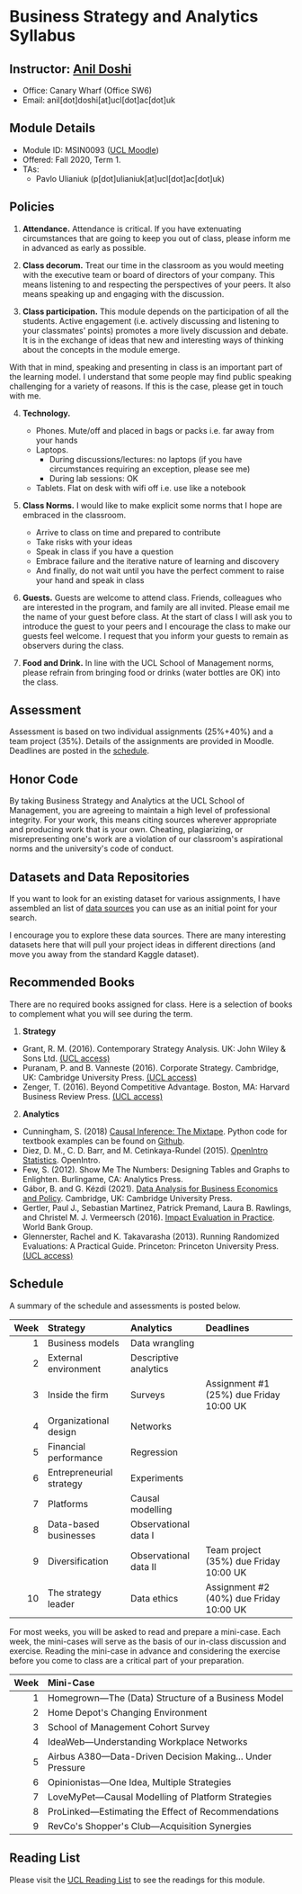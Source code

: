 # Business Strategy and Analytics Syllabus

## Instructor: [Anil Doshi](http://www.anilrdoshi.com)
  - Office: Canary Wharf (Office SW6)
  - Email: anil[dot]doshi[at]ucl[dot]ac[dot]uk

## Module Details
  - Module ID: MSIN0093 ([UCL Moodle](https://moodle-1819.ucl.ac.uk/course/view.php?id=5952))
  - Offered: Fall 2020, Term 1.
  - TAs:
    + Pavlo Ulianiuk (p[dot]ulianiuk[at]ucl[dot]ac[dot]uk)

## Policies
  1. **Attendance.** Attendance is critical. If you have extenuating circumstances that are going to keep you out of class, please inform me in advanced as early as possible.
  
  2. **Class decorum.** Treat our time in the classroom as you would meeting with the executive team or board of directors of your company. This means listening to and respecting the perspectives of your peers. It also means speaking up and engaging with the discussion.

  3. **Class participation.** This module depends on the participation of all the students. Active engagement (i.e. actively discussing and listening to your classmates' points) promotes a more lively discussion and debate. It is in the exchange of ideas that new and interesting ways of thinking about the concepts in the module emerge.

  With that in mind, speaking and presenting in class is an important part of the learning model. I understand that some people may find public speaking challenging for a variety of reasons. If this is the case, please get in touch with me.

  4. **Technology.**
      - Phones. Mute/off and placed in bags or packs i.e. far away from your hands
      - Laptops.
        + During discussions/lectures: no laptops (if you have circumstances requiring an exception, please see me)
        + During lab sessions: OK
      - Tablets. Flat on desk with wifi off i.e. use like a notebook

  5. **Class Norms.** I would like to make explicit some norms that I hope are embraced in the classroom.
      - Arrive to class on time and prepared to contribute
      - Take risks with your ideas
      - Speak in class if you have a question
      - Embrace failure and the iterative nature of learning and discovery
      - And finally, do not wait until you have the perfect comment to raise your hand and speak in class

  6. **Guests.** Guests are welcome to attend class. Friends, colleagues who are interested in the program, and family are all invited. Please email me the name of your guest before class. At the start of class I will ask you to introduce the guest to your peers and I encourage the class to make our guests feel welcome. I request that you inform your guests to remain as observers during the class.

  7. **Food and Drink.** In line with the UCL School of Management norms, please refrain from bringing food or drinks (water bottles are OK) into the class.
  
## Assessment
Assessment is based on two individual assignments (25%+40%) and a team project (35%). Details of the assignments are provided in Moodle. Deadlines are posted in the [schedule](#schedule).

## Honor Code
By taking Business Strategy and Analytics at the UCL School of Management, you are agreeing to maintain a high level of professional integrity. For your work, this means citing sources wherever appropriate and producing work that is your own. Cheating, plagiarizing, or misrepresenting one's work are a violation of our classroom's aspirational norms and the university's code of conduct.

## Datasets and Data Repositories
If you want to look for an existing dataset for various assignments, I have assembled an list of [data sources](https://github.com/bus-strat-analytics/data-sources) you can use as an initial point for your search.

I encourage you to explore these data sources. There are many interesting datasets here that will pull your project ideas in different directions (and move you away from the standard Kaggle dataset).

## Recommended Books
There are no required books assigned for class. Here is a selection of books to complement what you will see during the term.

1. **Strategy**
  - Grant, R. M. (2016). Contemporary Strategy Analysis. UK: John Wiley & Sons Ltd. [(UCL access)](https://ucl.userservices.exlibrisgroup.com/view/action/uresolver.do?operation=resolveService&package_service_id=8167506610004761&institutionId=4761&customerId=4760)
  - Puranam, P. and B. Vanneste (2016). Corporate Strategy. Cambridge, UK: Cambridge University Press. [(UCL access)](https://ucl.userservices.exlibrisgroup.com/view/action/uresolver.do?operation=resolveService&package_service_id=8167506030004761&institutionId=4761&customerId=4760)
  - Zenger, T. (2016). Beyond Competitive Advantage. Boston, MA: Harvard Business Review Press. [(UCL access)](https://ucl.userservices.exlibrisgroup.com/view/action/uresolver.do?operation=resolveService&package_service_id=8167506460004761&institutionId=4761&customerId=4760)

2. **Analytics**
  - Cunningham, S. (2018) [Causal Inference: The Mixtape](https://mixtape.scunning.com/index.html). Python code for textbook examples can be found on [Github](https://github.com/tomcaputo/mixtape_learnr/tree/main/Python).
  - Diez, D. M., C. D. Barr, and M. Cetinkaya-Rundel (2015). [OpenIntro Statistics](https://leanpub.com/openintro-statistics). OpenIntro.
  - Few, S. (2012). Show Me The Numbers: Designing Tables and Graphs to Enlighten. Burlingame, CA: Analytics Press.
  - Gábor, B. and G. Kézdi (2021). [Data Analysis for Business Economics and Policy](https://gabors-data-analysis.com). Cambridge, UK: Cambridge University Press.
  - Gertler, Paul J., Sebastian Martinez, Patrick Premand, Laura B. Rawlings, and Christel M. J. Vermeersch (2016). [Impact Evaluation in Practice](https://www.worldbank.org/en/programs/sief-trust-fund/publication/impact-evaluation-in-practice). World Bank Group.
  - Glennerster, Rachel and K. Takavarasha (2013). Running Randomized Evaluations: A Practical Guide. Princeton: Princeton University Press. [(UCL access)](https://ucl.userservices.exlibrisgroup.com/view/action/uresolver.do?operation=resolveService&package_service_id=8167505660004761&institutionId=4761&customerId=4760)

## Schedule
A summary of the schedule and assessments is posted below.

| Week | Strategy                 | Analytics             | Deadlines                               |
| ---: | :----                    | :----                 | :----                                   |
| 1    | Business models          | Data wrangling        |                                         |
| 2    | External environment     | Descriptive analytics |                                         |
| 3    | Inside the firm          | Surveys               | Assignment #1 (25%) due Friday 10:00 UK |
| 4    | Organizational design    | Networks              |                                         |
| 5    | Financial performance    | Regression            |                                         |
| 6    | Entrepreneurial strategy | Experiments           |                                         |
| 7    | Platforms                | Causal modelling      |                                         |
| 8    | Data-based businesses    | Observational data I  |                                         |
| 9    | Diversification          | Observational data II | Team project (35%) due Friday 10:00 UK  |
| 10   | The strategy leader      | Data ethics           | Assignment #2 (40%) due Friday 10:00 UK |


For most weeks, you will be asked to read and prepare a mini-case. Each week, the mini-cases will serve as the basis of our in-class discussion and exercise. Reading the mini-case in advance and considering the exercise before you come to class are a critical part of your preparation.

| Week | Mini-Case                                                  |
| ---: | :----                                                      |
| 1    | Homegrown—The (Data) Structure of a Business Model        |
| 2    | Home Depot's Changing Environment                          |
| 3    | School of Management Cohort Survey                         |
| 4    | IdeaWeb—Understanding Workplace Networks                  |
| 5    | Airbus A380—Data-Driven Decision Making... Under Pressure |
| 6    | Opinionistas—One Idea, Multiple Strategies                |
| 7    | LoveMyPet—Causal Modelling of Platform Strategies         |
| 8    | ProLinked—Estimating the Effect of Recommendations        |
| 9    | RevCo's Shopper's Club—Acquisition Synergies              |

## Reading List
Please visit the [UCL Reading List](https://rl.talis.com/3/ucl/lists/F6DEE0C7-F5DD-3B1B-2AAF-B90CCA57AE2A.html) to see the readings for this module.